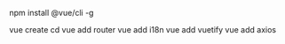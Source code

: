 npm install @vue/cli -g

vue create <app>
cd <app>
vue add router
vue add i18n
vue add vuetify
vue add axios

<!-- 
npm install vue-i18n --save
npm install vue-router --save
npm install vuetify --save 
-->
